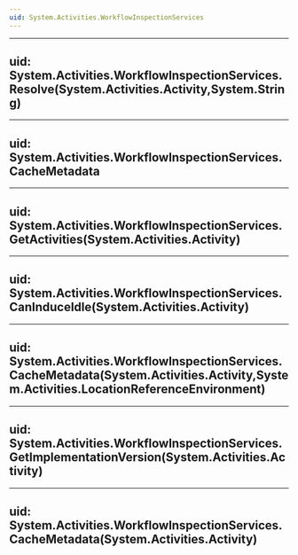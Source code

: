 ```yaml
---
uid: System.Activities.WorkflowInspectionServices
---
```


---
uid: System.Activities.WorkflowInspectionServices.Resolve(System.Activities.Activity,System.String)
---

---
uid: System.Activities.WorkflowInspectionServices.CacheMetadata
---

---
uid: System.Activities.WorkflowInspectionServices.GetActivities(System.Activities.Activity)
---

---
uid: System.Activities.WorkflowInspectionServices.CanInduceIdle(System.Activities.Activity)
---

---
uid: System.Activities.WorkflowInspectionServices.CacheMetadata(System.Activities.Activity,System.Activities.LocationReferenceEnvironment)
---

---
uid: System.Activities.WorkflowInspectionServices.GetImplementationVersion(System.Activities.Activity)
---

---
uid: System.Activities.WorkflowInspectionServices.CacheMetadata(System.Activities.Activity)
---
